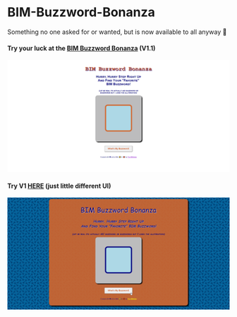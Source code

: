 # BIM-Buzzword-Bonanza
Something no one asked for or wanted, but is now available to all anyway 🤣

#### Try your luck at the [BIM Buzzword Bonanza](https://thebimsider.github.io/BIM-Buzzword-Bonanza/BIM-Buzzword/) (V1.1)

![image info](https://github.com/TheBIMsider/BIM-Buzzword-Bonanza/blob/main/BIM-Buzzword/icon/BBB.png)   

#### Try V1 [HERE](https://thebimsider.github.io/BIM-Buzzword-Bonanza/BIM-Buzzword/V1/) (just little different UI)

![image info](https://github.com/TheBIMsider/BIM-Buzzword-Bonanza/blob/main/BIM-Buzzword/V1/icon/BBB.png)  
